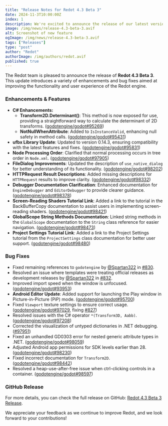 ```yaml
---
title: "Release Notes for Redot 4.3 Beta 3"
date: 2024-11-3T10:00:00Z
index: 1
description: We're excited to announce the release of our latest version, featuring a host of enhancements and fixes.
image: /img/news/release-4.3-beta-3.avif
alt: Screenshot of new feature
ogImage: /img/news/release-4.3-beta-3.avif
tags: ["Releases"]
type: "post"
author: "Redot"
authorImage: /img/authors/redot.avif
published: true
---
```


The Redot team is pleased to announce the release of **Redot 4.3 Beta 3**. This update introduces a variety of enhancements and bug fixes aimed at improving the functionality and user experience of the Redot engine.

### Enhancements & Features
- **C# Enhancements:**
    - **Transform2D.Determinant()**: This method is now exposed for use, providing a straightforward way to calculate the determinant of 2D transforms. ([godotengine/godot#95269](https://github.com/godotengine/godot/pull/95269))
    - **NotNullWhenAttribute**: Added to `IsInstanceValid`, enhancing null safety in method calls. ([godotengine/godot#95431](https://github.com/godotengine/godot/pull/95431))
- **ufbx Library Update**: Updated to version 0.14.3, ensuring compatibility with the latest features and fixes. ([godotengine/godot#95831](https://github.com/godotengine/godot/pull/95831))
- **Node Processing Order**: Clarified that normal processing occurs in tree order in `Node.xml`. ([godotengine/godot#97905](https://github.com/godotengine/godot/pull/97905))
- **FileDialog Improvements**: Updated the description of `use_native_dialog` for better understanding of its functionality. ([godotengine/godot#98202](https://github.com/godotengine/godot/pull/98202))
- **HTTPRequest Result Descriptions**: Added missing descriptions for `HTTPRequest` results to improve clarity. ([godotengine/godot#98332](https://github.com/godotengine/godot/pull/98332))
- **Debugger Documentation Clarification**: Enhanced documentation for `EngineDebugger` and `EditorDebugger` to provide clearer guidance. ([godotengine/godot#98378](https://github.com/godotengine/godot/pull/98378))
- **Screen-Reading Shaders Tutorial Link**: Added a link to the tutorial in the BackBufferCopy documentation to assist users in implementing screen-reading shaders. ([godotengine/godot#98421](https://github.com/godotengine/godot/pull/98421))
- **GlobalScope String Methods Documentation**: Linked string methods in the `GlobalScope` documentation to the `String` class reference for easier navigation. ([godotengine/godot#98473](https://github.com/godotengine/godot/pull/98473))
- **Project Settings Tutorial Link**: Added a link to the Project Settings tutorial from the `ProjectSettings` class documentation for better user support. ([godotengine/godot#98480](https://github.com/godotengine/godot/pull/98480))

### Bug Fixes
- Fixed remaining references to `godotengine` by [@Spartan322](https://github.com/Spartan322) in [#830](https://github.com/Redot-Engine/redot-engine/pull/830).
- Resolved an issue where templates were treating official releases as development releases by [@Spartan322](https://github.com/Spartan322) in [#832](https://github.com/Redot-Engine/redot-engine/pull/832).
- Improved import speed when the window is unfocused. ([godotengine/godot#93953](https://github.com/godotengine/godot/pull/93953))
- **Android Editor Update**: Added support for launching the Play window in Picture-in-Picture (PiP) mode. ([godotengine/godot#95700](https://github.com/godotengine/godot/pull/95700))
- Fixed `Viewport` texture settings to ensure correct usage. ([godotengine/godot#97029](https://github.com/godotengine/godot/pull/97029), fixing [#827]( https://github.com/Redot-Engine/redot-engine/issues/827 ))
- Resolved issues with the C# operator `*(Transform3D, Aabb)`. ([godotengine/godot#97208](https://github.com/godotengine/godot/pull/97208))
- Corrected the visualization of untyped dictionaries in .NET debugging. ([#97951](https://github.com/godotengine/godot/pull/97951))
- Fixed an unhandled GD0303 error for nested generic attribute types in .NET. ([godotengine/godot#98059](https://github.com/godotengine/godot/pull/98059))
- Adjusted Android app permissions for SDK levels earlier than 28. ([godotengine/godot#98230](https://github.com/godotengine/godot/pull/98230))
- Fixed incorrect documentation for `Transform2D`. ([godotengine/godot#98442](https://github.com/godotengine/godot/pull/98442))
- Resolved a heap-use-after-free issue when ctrl-clicking controls in a container. ([godotengine/godot#98597](https://github.com/godotengine/godot/pull/98597))

### GitHub Release
For more details, you can check the full release on GitHub: [Redot 4.3 Beta 3 Release](https://github.com/Redot-Engine/redot-engine/releases/tag/redot-4.3-beta.3).

We appreciate your feedback as we continue to improve Redot, and we look forward to your contributions!
